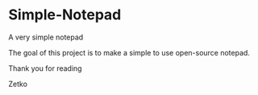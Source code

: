 # Simple-Notepad
A very simple notepad

The goal of this project is to make a simple to use open-source notepad.

Thank you for reading

Zetko
